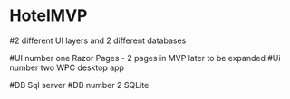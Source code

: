 # HotelMVP
#2 different UI layers and 2 different databases

#UI number one
  Razor Pages - 2 pages in MVP later to be expanded
#Ui number two
  WPC desktop app

#DB Sql server
#DB number 2 SQLite
